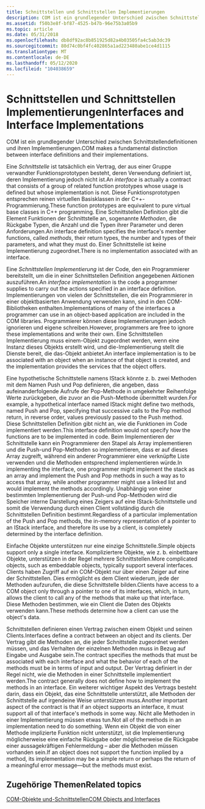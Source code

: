 ```yaml
---
title: Schnittstellen und Schnittstellen Implementierungen
description: COM ist ein grundlegender Unterschied zwischen Schnittstellendefinitionen und ihren Implementierungen.
ms.assetid: f50b3e8f-bf87-4525-b47b-96e75b3a05b9
ms.topic: article
ms.date: 05/31/2018
ms.openlocfilehash: db8df92ac8b851925d82a4b03505fa4c5ab3dc39
ms.sourcegitcommit: 80d74c0bf4fc402865a1ad223480abe1ce4d1115
ms.translationtype: MT
ms.contentlocale: de-DE
ms.lasthandoff: 05/12/2020
ms.locfileid: "104038659"
---
```

# <a name="interfaces-and-interface-implementations"></a><span data-ttu-id="ca995-103">Schnittstellen und Schnittstellen Implementierungen</span><span class="sxs-lookup"><span data-stu-id="ca995-103">Interfaces and Interface Implementations</span></span>

<span data-ttu-id="ca995-104">COM ist ein grundlegender Unterschied zwischen Schnittstellendefinitionen und ihren Implementierungen.</span><span class="sxs-lookup"><span data-stu-id="ca995-104">COM makes a fundamental distinction between interface definitions and their implementations.</span></span>

<span data-ttu-id="ca995-105">Eine *Schnittstelle* ist tatsächlich ein Vertrag, der aus einer Gruppe verwandter Funktionsprototypen besteht, deren Verwendung definiert ist, deren Implementierung jedoch nicht ist.</span><span class="sxs-lookup"><span data-stu-id="ca995-105">An *interface* is actually a contract that consists of a group of related function prototypes whose usage is defined but whose implementation is not.</span></span> <span data-ttu-id="ca995-106">Diese Funktionsprototypen entsprechen reinen virtuellen Basisklassen in der C++-Programmierung.</span><span class="sxs-lookup"><span data-stu-id="ca995-106">These function prototypes are equivalent to pure virtual base classes in C++ programming.</span></span> <span data-ttu-id="ca995-107">Eine Schnittstellen Definition gibt die Element Funktionen der Schnittstelle an, sogenannte *Methoden*, die Rückgabe Typen, die Anzahl und die Typen ihrer Parameter und deren Anforderungen.</span><span class="sxs-lookup"><span data-stu-id="ca995-107">An interface definition specifies the interface's member functions, called *methods*, their return types, the number and types of their parameters, and what they must do.</span></span> <span data-ttu-id="ca995-108">Einer Schnittstelle ist keine Implementierung zugeordnet.</span><span class="sxs-lookup"><span data-stu-id="ca995-108">There is no implementation associated with an interface.</span></span>

<span data-ttu-id="ca995-109">Eine *Schnittstellen Implementierung* ist der Code, den ein Programmierer bereitstellt, um die in einer Schnittstellen Definition angegebenen Aktionen auszuführen.</span><span class="sxs-lookup"><span data-stu-id="ca995-109">An *interface implementation* is the code a programmer supplies to carry out the actions specified in an interface definition.</span></span> <span data-ttu-id="ca995-110">Implementierungen von vielen der Schnittstellen, die ein Programmierer in einer objektbasierten Anwendung verwenden kann, sind in den COM-Bibliotheken enthalten.</span><span class="sxs-lookup"><span data-stu-id="ca995-110">Implementations of many of the interfaces a programmer can use in an object-based application are included in the COM libraries.</span></span> <span data-ttu-id="ca995-111">Programmierer können diese Implementierungen jedoch ignorieren und eigene schreiben.</span><span class="sxs-lookup"><span data-stu-id="ca995-111">However, programmers are free to ignore these implementations and write their own.</span></span> <span data-ttu-id="ca995-112">Eine Schnittstellen Implementierung muss einem-Objekt zugeordnet werden, wenn eine Instanz dieses Objekts erstellt wird, und die-Implementierung stellt die Dienste bereit, die das-Objekt anbietet.</span><span class="sxs-lookup"><span data-stu-id="ca995-112">An interface implementation is to be associated with an object when an instance of that object is created, and the implementation provides the services that the object offers.</span></span>

<span data-ttu-id="ca995-113">Eine hypothetische Schnittstelle namens IStack könnte z. b. zwei Methoden mit dem Namen Push und Pop definieren, die angeben, dass aufeinanderfolgende Aufrufe der Pop-Methode in umgekehrter Reihenfolge Werte zurückgeben, die zuvor an die Push-Methode übermittelt wurden.</span><span class="sxs-lookup"><span data-stu-id="ca995-113">For example, a hypothetical interface named IStack might define two methods, named Push and Pop, specifying that successive calls to the Pop method return, in reverse order, values previously passed to the Push method.</span></span> <span data-ttu-id="ca995-114">Diese Schnittstellen Definition gibt nicht an, wie die Funktionen im Code implementiert werden.</span><span class="sxs-lookup"><span data-stu-id="ca995-114">This interface definition would not specify how the functions are to be implemented in code.</span></span> <span data-ttu-id="ca995-115">Beim Implementieren der Schnittstelle kann ein Programmierer den Stapel als Array implementieren und die Push-und Pop-Methoden so implementieren, dass er auf dieses Array zugreift, während ein anderer Programmierer eine verknüpfte Liste verwenden und die Methoden entsprechend implementieren würde.</span><span class="sxs-lookup"><span data-stu-id="ca995-115">In implementing the interface, one programmer might implement the stack as an array and implement the Push and Pop methods in such a way as to access that array, while another programmer might use a linked list and would implement the methods accordingly.</span></span> <span data-ttu-id="ca995-116">Unabhängig von einer bestimmten Implementierung der Push-und Pop-Methoden wird die Speicher interne Darstellung eines Zeigers auf eine IStack-Schnittstelle und somit die Verwendung durch einen Client vollständig durch die Schnittstellen Definition bestimmt.</span><span class="sxs-lookup"><span data-stu-id="ca995-116">Regardless of a particular implementation of the Push and Pop methods, the in-memory representation of a pointer to an IStack interface, and therefore its use by a client, is completely determined by the interface definition.</span></span>

<span data-ttu-id="ca995-117">Einfache Objekte unterstützen nur eine einzige Schnittstelle.</span><span class="sxs-lookup"><span data-stu-id="ca995-117">Simple objects support only a single interface.</span></span> <span data-ttu-id="ca995-118">Kompliziertere Objekte, wie z. b. einbettbare Objekte, unterstützen in der Regel mehrere Schnittstellen.</span><span class="sxs-lookup"><span data-stu-id="ca995-118">More complicated objects, such as embeddable objects, typically support several interfaces.</span></span> <span data-ttu-id="ca995-119">Clients haben Zugriff auf ein COM-Objekt nur über einen Zeiger auf eine der Schnittstellen. Dies ermöglicht es dem Client wiederum, jede der Methoden aufzurufen, die diese Schnittstelle bilden.</span><span class="sxs-lookup"><span data-stu-id="ca995-119">Clients have access to a COM object only through a pointer to one of its interfaces, which, in turn, allows the client to call any of the methods that make up that interface.</span></span> <span data-ttu-id="ca995-120">Diese Methoden bestimmen, wie ein Client die Daten des Objekts verwenden kann.</span><span class="sxs-lookup"><span data-stu-id="ca995-120">These methods determine how a client can use the object's data.</span></span>

<span data-ttu-id="ca995-121">Schnittstellen definieren einen Vertrag zwischen einem Objekt und seinen Clients.</span><span class="sxs-lookup"><span data-stu-id="ca995-121">Interfaces define a contract between an object and its clients.</span></span> <span data-ttu-id="ca995-122">Der Vertrag gibt die Methoden an, die jeder Schnittstelle zugeordnet werden müssen, und das Verhalten der einzelnen Methoden muss in Bezug auf Eingabe und Ausgabe sein.</span><span class="sxs-lookup"><span data-stu-id="ca995-122">The contract specifies the methods that must be associated with each interface and what the behavior of each of the methods must be in terms of input and output.</span></span> <span data-ttu-id="ca995-123">Der Vertrag definiert in der Regel nicht, wie die Methoden in einer Schnittstelle implementiert werden.</span><span class="sxs-lookup"><span data-stu-id="ca995-123">The contract generally does not define how to implement the methods in an interface.</span></span> <span data-ttu-id="ca995-124">Ein weiterer wichtiger Aspekt des Vertrags besteht darin, dass ein Objekt, das eine Schnittstelle unterstützt, alle Methoden der Schnittstelle auf irgendeine Weise unterstützen muss.</span><span class="sxs-lookup"><span data-stu-id="ca995-124">Another important aspect of the contract is that if an object supports an interface, it must support all of that interface's methods in some way.</span></span> <span data-ttu-id="ca995-125">Nicht alle Methoden in einer Implementierung müssen etwas tun.</span><span class="sxs-lookup"><span data-stu-id="ca995-125">Not all of the methods in an implementation need to do something.</span></span> <span data-ttu-id="ca995-126">Wenn ein Objekt die von einer Methode implizierte Funktion nicht unterstützt, ist die Implementierung möglicherweise eine einfache Rückgabe oder möglicherweise die Rückgabe einer aussagekräftigen Fehlermeldung – aber die Methoden müssen vorhanden sein.</span><span class="sxs-lookup"><span data-stu-id="ca995-126">If an object does not support the function implied by a method, its implementation may be a simple return or perhaps the return of a meaningful error message—but the methods must exist.</span></span>

## <a name="related-topics"></a><span data-ttu-id="ca995-127">Zugehörige Themen</span><span class="sxs-lookup"><span data-stu-id="ca995-127">Related topics</span></span>

<dl> <dt>

[<span data-ttu-id="ca995-128">COM-Objekte und-Schnittstellen</span><span class="sxs-lookup"><span data-stu-id="ca995-128">COM Objects and Interfaces</span></span>](com-objects-and-interfaces.md)
</dt> </dl>

 

 




